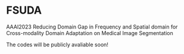 # FSUDA
AAAI2023 Reducing Domain Gap in Frequency and Spatial domain for Cross-modality Domain Adaptation on Medical Image Segmentation


The codes will be publicly avaliable soon!

